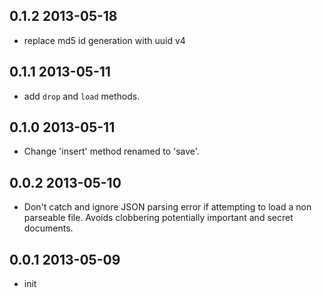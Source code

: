 ## 0.1.2 2013-05-18

* replace md5 id generation with uuid v4

## 0.1.1 2013-05-11

* add ```drop``` and ```load``` methods.

## 0.1.0 2013-05-11

* Change 'insert' method renamed to 'save'.

## 0.0.2 2013-05-10

* Don't catch and ignore JSON parsing error if attempting to load a non
  parseable file.  Avoids clobbering potentially important and secret documents.

## 0.0.1 2013-05-09

* init
